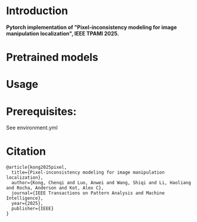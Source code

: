 # Introduction
**Pytorch implementation of "Pixel-inconsistency modeling for image manipulation localization", IEEE TPAMI 2025.**

# Pretrained models

# Usage

# Prerequisites:
See environment.yml

# Citation
```
@article{kong2025pixel,
  title={Pixel-inconsistency modeling for image manipulation localization},
  author={Kong, Chenqi and Luo, Anwei and Wang, Shiqi and Li, Haoliang and Rocha, Anderson and Kot, Alex C},
  journal={IEEE Transactions on Pattern Analysis and Machine Intelligence},
  year={2025},
  publisher={IEEE}
}
 ```

